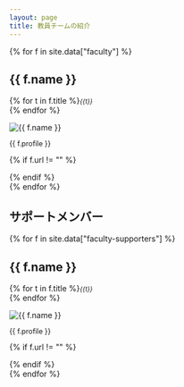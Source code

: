 ```yaml
---
layout: page
title: 教員チームの紹介
---
```


<div class="row">

{% for f in site.data["faculty"] %}
  <div class="col-sm-4 align-self-stretch">
<div class="card h-100">
  <div class="card-body">
  <h2>{{ f.name }}</h2>
  <p>{% for t in f.title %}<span style="font-size: 0.8em;"><em>{{t}}</em></span><br />{% endfor %}</p>
  <img src="/images/faculty/{{ f.photo }}" alt="{{ f.name }}" class="media-object rounded-circle">
  <p style="font-size: 0.9em;">{{ f.profile }}</p>
  {% if f.url != "" %}
  <p><a href="{{ f.url }}"><i class="fas fa-home"></i></a></p>
  {% endif %}
  </div>
</div>
</div>
{% endfor %}

</div>

## サポートメンバー

<div class="row">

{% for f in site.data["faculty-supporters"] %}
  <div class="col-sm-4">
<div class="card h-100">
  <div class="card-body">
  <h2>{{ f.name }}</h2>
  <p>{% for t in f.title %}<span style="font-size: 0.8em;"><em>{{t}}</em></span><br />{% endfor %}</p>
  <img src="/images/faculty/{{ f.photo }}" alt="{{ f.name }}" class="media-object rounded-circle">
  <p style="font-size: 0.9em;">{{ f.profile }}</p>
  {% if f.url != "" %}
  <p><a href="{{ f.url }}"><i class="fas fa-home"></i></a></p>
  {% endif %}
  </div>
</div>
</div>
{% endfor %}

</div>

